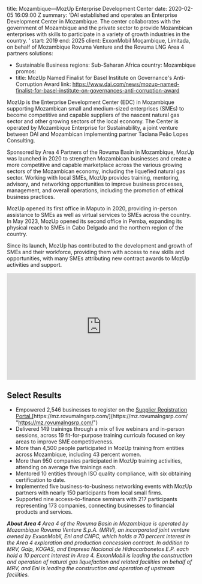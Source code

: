 
title: Mozambique—MozUp Enterprise Development Center
date: 2020-02-05 16:09:00 Z
summary: 'DAI established and operates an Enterprise Development Center in Mozambique.
  The center collaborates with the government of Mozambique and the private sector
  to provide Mozambican enterprises with skills to participate in a variety of growth
  industries in the country. '
start: 2019
end: 2025
client: ExxonMobil Moçambique, Limitada, on behalf of Mozambique Rovuma Venture and
  the Rovuma  LNG Area 4 partners
solutions:
- Sustainable Business
regions: Sub-Saharan Africa
country: Mozambique
promos:
- title: MozUp Named Finalist for Basel Institute on Governance's Anti-Corruption
    Award
  link: https://www.dai.com/news/mozup-named-finalist-for-basel-institute-on-governances-anti-corruption-award


MozUp is the Enterprise Development Center (EDC) in Mozambique supporting Mozambican small and medium-sized enterprises (SMEs) to become competitive and capable suppliers of the nascent natural gas sector and other growing sectors of the local economy. The Center is operated by Mozambique Enterprise for Sustainability, a joint venture between DAI and Mozambican implementing partner Taciana Peão Lopes Consulting.

Sponsored by Area 4 Partners of the Rovuma Basin in Mozambique, MozUp was launched in 2020 to strengthen Mozambican businesses and create a more competitive and capable marketplace across the various growing sectors of the Mozambican economy, including the liquefied natural gas sector. Working with local SMEs, MozUp provides training, mentoring, advisory, and networking opportunities to improve business processes, management, and overall operations, including the promotion of ethical business practices.

MozUp opened its first office in Maputo in 2020, providing in-person assistance to SMEs as well as virtual services to SMEs across the country. In May 2023, MozUp opened its second office in Pemba, expanding its physical reach to SMEs in Cabo Delgado and the northern region of the country.

Since its launch, MozUp has contributed to the development and growth of SMEs and their workforce, providing them with access to new skills and opportunities, with many SMEs attributing new contract awards to MozUp activities and support.

<div style="padding:56.25% 0 0 0;position:relative;"><iframe src="https://player.vimeo.com/video/1089774272?badge=0&amp;autopause=0&amp;player_id=0&amp;app_id=58479" frameborder="0" allow="autoplay; fullscreen; picture-in-picture; clipboard-write; encrypted-media" style="position:absolute;top:0;left:0;width:100%;height:100%;" title="EXXONMOBIL FORUM COMBO"></iframe></div><script src="https://player.vimeo.com/api/player.js"></script>


## Select Results

* Empowered 2,546 businesses to register on the [Supplier Registration Portal.](https://mozup.org/supplier-registration-portal/ "https://mozup.org/supplier-registration-portal/")[https://mz.rovumalngsrp.com/](https://mz.rovumalngsrp.com/ "https://mz.rovumalngsrp.com/")
* Delivered 149 trainings through a mix of live webinars and in-person sessions, across 19 fit-for-purpose training curricula focused on key areas to improve SME competitiveness.
* More than 4,500 people participated in MozUp training from entities across Mozambique, including 43 percent women.
* More than 950 companies participated in MozUp training activities, attending on average five trainings each.
* Mentored 10 entities through ISO quality compliance, with six obtaining certification to date.
* Implemented five business-to-business networking events with MozUp partners with nearly 150 participants from local small firms.
* Supported nine access-to-finance seminars with 217 participants representing 173 companies, connecting businesses to financial products and services.

***About Area 4**
Area 4 of the Rovuma Basin in Mozambique is operated by Mozambique Rovuma Venture S.p.A. (MRV), an incorporated joint venture owned by ExxonMobil, Eni and CNPC, which holds a 70 percent interest in the Area 4 exploration and production concession contract. In addition to MRV, Galp, KOGAS, and Empresa Nacional de Hidrocarbonetos E.P. each hold a 10 percent interest in Area 4. ExxonMobil is leading the construction and operation of natural gas liquefaction and related facilities on behalf of MRV, and Eni is leading the construction and operation of upstream facilities.*
